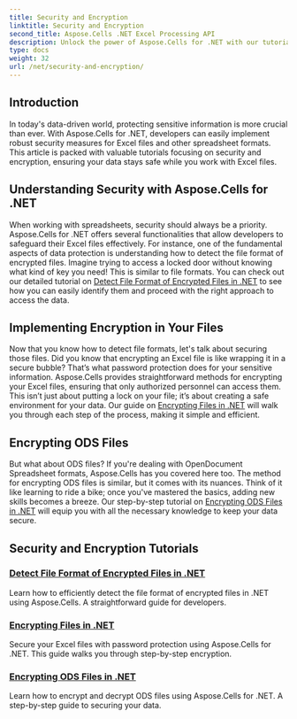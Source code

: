 ```yaml
---
title: Security and Encryption
linktitle: Security and Encryption
second_title: Aspose.Cells .NET Excel Processing API
description: Unlock the power of Aspose.Cells for .NET with our tutorials on security and encryption. Learn to detect and encrypt files effortlessly.
type: docs
weight: 32
url: /net/security-and-encryption/
---
```

## Introduction

In today's data-driven world, protecting sensitive information is more crucial than ever. With Aspose.Cells for .NET, developers can easily implement robust security measures for Excel files and other spreadsheet formats. This article is packed with valuable tutorials focusing on security and encryption, ensuring your data stays safe while you work with Excel files.

## Understanding Security with Aspose.Cells for .NET

When working with spreadsheets, security should always be a priority. Aspose.Cells for .NET offers several functionalities that allow developers to safeguard their Excel files effectively. For instance, one of the fundamental aspects of data protection is understanding how to detect the file format of encrypted files. Imagine trying to access a locked door without knowing what kind of key you need! This is similar to file formats. You can check out our detailed tutorial on [Detect File Format of Encrypted Files in .NET](./detect-file-format-of-encrypted-files/) to see how you can easily identify them and proceed with the right approach to access the data.

## Implementing Encryption in Your Files

Now that you know how to detect file formats, let's talk about securing those files. Did you know that encrypting an Excel file is like wrapping it in a secure bubble? That’s what password protection does for your sensitive information. Aspose.Cells provides straightforward methods for encrypting your Excel files, ensuring that only authorized personnel can access them. This isn’t just about putting a lock on your file; it’s about creating a safe environment for your data. Our guide on [Encrypting Files in .NET](./encrypting-files/) will walk you through each step of the process, making it simple and efficient.

## Encrypting ODS Files

But what about ODS files? If you're dealing with OpenDocument Spreadsheet formats, Aspose.Cells has you covered here too. The method for encrypting ODS files is similar, but it comes with its nuances. Think of it like learning to ride a bike; once you've mastered the basics, adding new skills becomes a breeze. Our step-by-step tutorial on [Encrypting ODS Files in .NET](./encrypting-ods-files/) will equip you with all the necessary knowledge to keep your data secure.

## Security and Encryption Tutorials
### [Detect File Format of Encrypted Files in .NET](./detect-file-format-of-encrypted-files/)
Learn how to efficiently detect the file format of encrypted files in .NET using Aspose.Cells. A straightforward guide for developers.
### [Encrypting Files in .NET](./encrypting-files/)
Secure your Excel files with password protection using Aspose.Cells for .NET. This guide walks you through step-by-step encryption.
### [Encrypting ODS Files in .NET](./encrypting-ods-files/)
Learn how to encrypt and decrypt ODS files using Aspose.Cells for .NET. A step-by-step guide to securing your data.